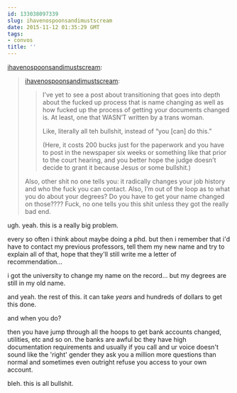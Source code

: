 ```yaml
---
id: 133038097339
slug: ihavenospoonsandimustscream
date: 2015-11-12 01:35:29 GMT
tags:
- convos
title: ''
---
```

<p><a class="tumblr_blog" href="http://ihavenospoonsandimustscream.tumblr.com/post/133036781960">ihavenospoonsandimustscream</a>:</p>
<blockquote>
<p><a class="tumblr_blog" href="http://ihavenospoonsandimustscream.tumblr.com/post/133036631160">ihavenospoonsandimustscream</a>:</p>
<blockquote>
<p>I’ve yet to see a post about transitioning that goes into depth about the fucked up process that is name changing as well as how fucked up the process of getting your documents changed is. At least, one that WASN’T written by a trans woman.<br></p>
<p>Like, literally all teh bullshit, instead of “you [can] do this.”</p>
<p>(Here, it costs 200 bucks just for the paperwork and you have to post in the newspaper six weeks or something like that prior to the court hearing, and you better hope the judge doesn’t decide to grant it because Jesus or some bullshit.)<br></p>
</blockquote>
<p>Also, other shit no one tells you: it radically changes your job history and who the fuck you can contact. Also, I’m out of the loop as to what you do about your degrees? Do you have to get your name changed on those???? Fuck, no one tells you this shit unless they got the really bad end.<br></p>
</blockquote>

ugh. yeah. this is a really big problem.

every so often i think about maybe doing a phd. but then i remember that i'd have to contact my previous professors, tell them my new name and try to explain all of that, hope that they'll still write me a letter of recommendation...

i got the university to change my name on the record... but my degrees are still in my old name.

and yeah. the rest of this. it can take *years* and hundreds of dollars to get this done. 

and when you do?

then you have jump through all the hoops to get bank accounts changed, utilities, etc and so on. the banks are awful bc they have high documentation requirements and usually if you call and ur voice doesn't sound like the 'right' gender they ask you a million more questions than normal and sometimes even outright refuse you access to your own account.

bleh. this is all bullshit.